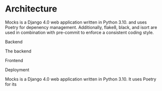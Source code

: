 # Architecture

Mocks is a Django 4.0 web application written in Python 3.10. and uses Poetry for depenency management. Additionally, flake8, black, and isort are used in combination with pre-commit to enforce a consistent coding style.&#x20;

Backend

The backend

Frontend

Deployment



Mocks is a Django 4.0 web application written in Python 3.10. It uses Poetry for its&#x20;
